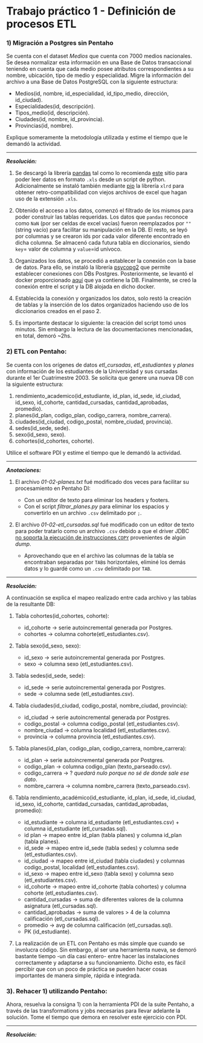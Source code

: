 # Trabajo práctico 1 - Definición de procesos ETL

### 1) Migración a Postgres sin Pentaho
Se cuenta con el dataset *Medios* que cuenta con 7000 medios nacionales. Se desea normalizar esta información en una Base de Datos transaccional teniendo en cuenta que cada medio posee atributos correspondientes a su nombre, ubicación, tipo de medio y especialidad. Migre la información del archivo a una Base de Datos PostgreSQL con la siguiente estructura:

- Medios(id, nombre, id_especialidad, id_tipo_medio, dirección, id_ciudad).
- Especialidades(id, descripción).
- Tipos_medio(id, descripción).
- Ciudades(id, nombre, id_provincia).
- Provincias(id, nombre).

Explique  someramente  la  metodología  utilizada  y  estime  el  tiempo  que  le demandó la actividad.

___

***Resolución:*** 


1. Se descargó la librería [pandas][0] tal como lo recomienda [este][1] sitio para poder leer datos en formato ``.xls`` desde un script de python. Adicionalmente se instaló también mediante [pip][2] la librería ``xlrd`` para obtener retro-compatibilidad con viejos archivos de excel que hagan uso de la extensión ``.xls``.

[0]: https://pandas.pydata.org/
[1]: https://datatofish.com/read_excel/
[2]: https://pypi.org/project/pip/

2. Obtenido el acceso a los datos, comenzó el filtrado de los mismos para poder construir las tablas requeridas. Los datos que ``pandas`` reconoce como ``NaN`` (por ser celdas de excel vacías) fueron reemplazados por ``""`` (string vacío) para facilitar su manipulación en la DB. El resto, se leyó por columnas y se crearon ids por cada valor diferente encontrado en dicha columna. Se almacenó cada futura tabla en diccionarios, siendo ``key``= valor de columna y ``value``=id unívoco.

3. Organizados los datos, se procedió a establecer la conexión con la base de datos. Para ello, se instaló la librería [psycopg2][3] que permite establecer conexiones con DBs Postgres. Posteriormente, se levantó el docker proporcionado [aquí][4] que ya contiene la DB. Finalmente, se creó la conexión entre el script y la DB alojada en dicho docker.

[3]: https://pypi.org/project/psycopg2/
[4]: https://github.com/bdm-unlu/2020/tree/master/dockers

4. Establecida la conexión y organizados los datos, solo restó la creación de tablas y la inserción de los datos organizados haciendo uso de los diccionarios creados en el paso 2.

5. Es importante destacar lo siguiente: la creación del script tomó unos minutos. Sin embargo la lectura de las documentaciones mencionadas, en total, demoró ~2hs. 



### 2) ETL con Pentaho:
Se cuenta con los orígenes de datos *etl_cursadas*, *etl_estudiantes* y *planes* con información de los estudiantes de la Universidad y sus cursadas durante el 1er Cuatrimestre 2003. Se solicita que genere una nueva DB con la siguiente estructura:

1. rendimiento_academico(id_estudiante, id_plan, id_sede, id_ciudad, id_sexo, id_cohorte, cantidad_cursadas, cantidad_aprobadas, promedio).
2. planes(id_plan, codigo_plan, codigo_carrera, nombre_carrera).
3. ciudades(id_ciudad, codigo_postal, nombre_ciudad, provincia).
4. sedes(id_sede, sede).
5. sexo(id_sexo, sexo).
6. cohortes(id_cohortes, cohorte).

Utilice el software PDI y estime el tiempo que le demandó la actividad.

___


***Anotaciones:***

1. El archivo *01-02-planes.txt* fué modificado dos veces para facilitar su procesamiento en Pentaho DI:
	- Con un editor de texto para eliminar los headers y footers.
	- Con el script *filtrar_planes.py* para eliminar los espacios y convertirlo en un archivo ``.csv`` delimitado por ``;``.

2. El archivo *01-02-etl_cursadas.sql* fué modificado con un editor de texto para poder tratarlo como un archivo ``.csv`` debido a que el driver JDBC [no soporta la ejecución de instrucciones ``COPY``][5] provenientes de algún *dump*. 

	- Aprovechando que en el archivo las columnas de la tabla se encontraban separadas por ``TAB``s horizontales, eliminé los demás datos y lo guardé como un ``.csv`` delimitado por ``TAB``.

[5]: https://github.com/pgjdbc/pgjdbc/issues/1299


___


***Resolución:***

A continuación se explica el mapeo realizado entre cada archivo y las tablas de la resultante DB:

1. Tabla cohortes(id_cohortes, cohorte):
	- id_cohorte -> serie autoincremental generada por Postgres.
	- cohortes -> columna cohorte(etl_estudiantes.csv).


2. Tabla sexo(id_sexo, sexo):
	- id_sexo -> serie autoincremental generada por Postgres.
	- sexo -> columna sexo (etl_estudiantes.csv).


3. Tabla sedes(id_sede, sede):
	- id_sede -> serie autoincremental generada por Postgres.
	- sede -> columna sede (etl_estudiantes.csv).


4. Tabla ciudades(id_ciudad, codigo_postal, nombre_ciudad, provincia):
	- id_ciudad -> serie autoincremental generada por Postgres.
	- codigo_postal -> columna codigo_postal (etl_estudiantes.csv).
	- nombre_ciudad -> columna localidad (etl_estudiantes.csv).
	- provincia -> columna provincia (etl_estudiantes.csv).
	

5. Tabla planes(id_plan, codigo_plan, codigo_carrera, nombre_carrera):
	- id_plan -> serie autoincremental generada por Postgres.
	- codigo_plan -> columna codigo_plan (texto_parseado.csv).
	- codigo_carrera -> ? *quedará nulo porque no sé de donde sale ese dato*.
	- nombre_carrera -> columna nombre_carrera (texto_parseado.csv).


6. Tabla rendimiento_académico(id_estudiante, id_plan, id_sede, id_ciudad, id_sexo, id_cohorte, cantidad_cursadas, cantidad_aprobadas, promedio):
	- id_estudiante -> columna id_estudiante (etl_estudiantes.csv) + columna id_estudiante (etl_cursadas.sql).
	- id plan -> mapeo entre id_plan (tabla planes) y columna id_plan (tabla planes).
	- id_sede -> mapeo entre id_sede (tabla sedes) y columna sede (etl_estudiantes.csv).
	- id_ciudad -> mapeo entre id_ciudad (tabla ciudades) y columnas codigo_postal, localidad (etl_estudiantes.csv).
	- id_sexo -> mapeo entre id_sexo (tabla sexo) y columna sexo (etl_estudiantes.csv).
	- id_cohorte -> mapeo entre id_cohorte (tabla cohortes) y columna cohorte (etl_estudiantes.csv).
	- cantidad_cursadas -> suma de diferentes valores de la columna asignatura (etl_cursadas.sql).
	- cantidad_aprobadas -> suma de valores > 4 de la columna calificación (etl_cursadas.sql).
	- promedio -> avg de columna calificación (etl_cursadas.sql).
	- PK (id_estudiante).

7. La realización de un ETL con Pentaho es más simple que cuando se involucra código. Sin embargo, al ser una herramienta nueva, se demoró bastante tiempo -un día casi entero- entre hacer las instalaciones correctamente y adaptarse a su funcionamiento. Dicho esto, es fácil percibir que con un poco de práctica se pueden hacer cosas importantes de manera simple, rápida e integrada.


### 3). Rehacer 1) utilizando Pentaho:
Ahora, resuelva la consigna 1) con la herramienta PDI de la suite Pentaho, a través de las transformations y jobs necesarias para llevar adelante la solución. Tome el tiempo que demora en resolver este ejercicio con PDI.

___

***Resolución:***



































